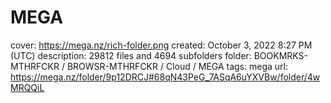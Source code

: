 # MEGA

cover: https://mega.nz/rich-folder.png
created: October 3, 2022 8:27 PM (UTC)
description: 29812 files and 4694 subfolders
folder: BOOKMRKS-MTHRFCKR / BROWSR-MTHRFCKR / Cloud / MEGA
tags: mega
url: https://mega.nz/folder/9p12DRCJ#68qN43PeG_7ASqA6uYXVBw/folder/4wMRQQiL